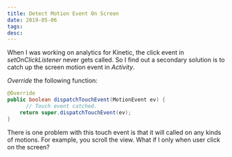 ```yaml
---
title: Detect Motion Event On Screen
date: 2019-05-06
tags:
desc:
---
```


When I was working on analytics for Kinetic, the click event in *setOnClickListener* never gets called. So I find out a secondary solution is to catch up the screen motion event in *Activity*.

<!--more-->

*Override* the following function:
```java
@Override
public boolean dispatchTouchEvent(MotionEvent ev) {
	  // Touch event catched.
    return super.dispatchTouchEvent(ev);
}
```

There is one problem with this touch event is that it will called on any kinds of motions. For example, you scroll the view. What if I only when user click on the screen?
